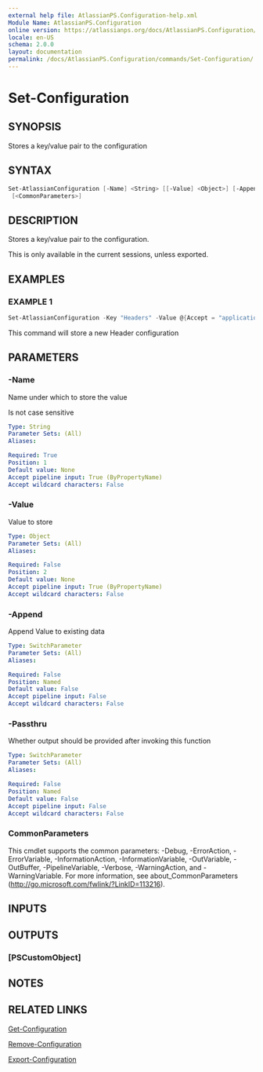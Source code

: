 ```yaml
---
external help file: AtlassianPS.Configuration-help.xml
Module Name: AtlassianPS.Configuration
online version: https://atlassianps.org/docs/AtlassianPS.Configuration/commands/Set-Configuration/
locale: en-US
schema: 2.0.0
layout: documentation
permalink: /docs/AtlassianPS.Configuration/commands/Set-Configuration/
---
```

# Set-Configuration

## SYNOPSIS

Stores a key/value pair to the configuration

## SYNTAX

```powershell
Set-AtlassianConfiguration [-Name] <String> [[-Value] <Object>] [-Append] [-Passthru]
 [<CommonParameters>]
```

## DESCRIPTION

Stores a key/value pair to the configuration.

This is only available in the current sessions, unless exported.

## EXAMPLES

### EXAMPLE 1

```powershell
Set-AtlassianConfiguration -Key "Headers" -Value @{Accept = "application/json"}
```

This command will store a new Header configuration

## PARAMETERS

### -Name

Name under which to store the value

Is not case sensitive

```yaml
Type: String
Parameter Sets: (All)
Aliases:

Required: True
Position: 1
Default value: None
Accept pipeline input: True (ByPropertyName)
Accept wildcard characters: False
```

### -Value

Value to store

```yaml
Type: Object
Parameter Sets: (All)
Aliases:

Required: False
Position: 2
Default value: None
Accept pipeline input: True (ByPropertyName)
Accept wildcard characters: False
```

### -Append

Append Value to existing data

```yaml
Type: SwitchParameter
Parameter Sets: (All)
Aliases:

Required: False
Position: Named
Default value: False
Accept pipeline input: False
Accept wildcard characters: False
```

### -Passthru

Whether output should be provided after invoking this function

```yaml
Type: SwitchParameter
Parameter Sets: (All)
Aliases:

Required: False
Position: Named
Default value: False
Accept pipeline input: False
Accept wildcard characters: False
```

### CommonParameters

This cmdlet supports the common parameters: -Debug, -ErrorAction, -ErrorVariable, -InformationAction, -InformationVariable, -OutVariable, -OutBuffer, -PipelineVariable, -Verbose, -WarningAction, and -WarningVariable.
For more information, see about_CommonParameters (http://go.microsoft.com/fwlink/?LinkID=113216).

## INPUTS

## OUTPUTS

### [PSCustomObject]

## NOTES

## RELATED LINKS

[Get-Configuration](../Get-Configuration/)

[Remove-Configuration](../Remove-Configuration/)

[Export-Configuration](../Export-Configuration/)
